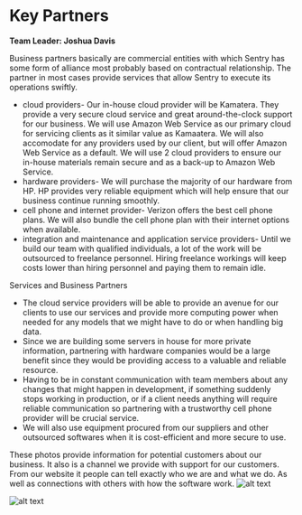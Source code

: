 # Key Partners
**Team Leader: Joshua Davis**

Business partners basically are commercial entities with which Sentry has some form of alliance most probably based on contractual relationship. The partner in most cases provide services that allow Sentry to execute its operations swiftly. 
  - cloud providers- Our in-house cloud provider will be Kamatera. They provide a very secure cloud service and great around-the-clock support for our business. We will use Amazon Web Service as our primary cloud for servicing clients as it similar value as Kamaatera. We will also accomodate for any providers used by our client, but will offer Amazon Web Service as a default. We will use 2 cloud providers to ensure our in-house materials remain secure and as a back-up to Amazon Web Service. 
  - hardware providers- We will purchase the majority of our hardware from HP. HP provides very reliable equipment which will help ensure that our business continue running smoothly. 
  - cell phone and internet provider- Verizon offers the best cell phone plans. We will also bundle the cell phone plan with their internet options when available.
  - integration and maintenance and application service providers- Until we build our team with qualified individuals, a lot of the work will be outsourced to freelance personnel. Hiring freelance workings will keep costs lower than hiring personnel and paying them to remain idle. 

Services and Business Partners

  - The cloud service providers will be able to provide an avenue for our clients to use our services and provide more computing power when needed for any models that we might have to do or when handling big data.
  - Since we are building some servers in house for more private information, partnering with hardware companies would be a large benefit since they would be providing access to a valuable and reliable resource.
  - Having to be in constant communication with team members about any changes that might happen in development, if something suddenly stops working in production, or if a client needs anything will require reliable communication so partnering with a trustworthy cell phone provider will be crucial service.
  - We will also use equipment procured from our suppliers and other outsourced softwares when it is cost-efficient and more secure to    use.


These photos provide information for potential customers about our business. It also is a channel we provide with support for our customers. From our website it people can tell exactly who we are and what we do. As well as connections with others with how the software work. 
![alt text](https://github.com/jinbe-808/OATs/blob/master/Layout1.jpg)

![alt text](https://github.com/jinbe-808/OATs/blob/master/Layout2.jpg)
